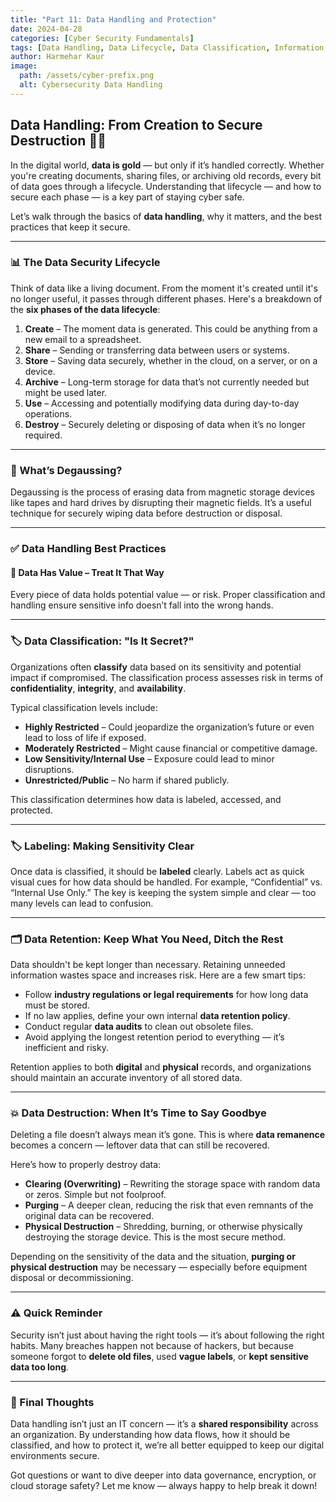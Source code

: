 ```yaml
---
title: "Part 11: Data Handling and Protection"
date: 2024-04-28
categories: [Cyber Security Fundamentals]
tags: [Data Handling, Data Lifecycle, Data Classification, Information Security, Cyber Hygiene, Data Retention, Data Destruction]
author: Harmehar Kaur
image:
  path: /assets/cyber-prefix.png
  alt: Cybersecurity Data Handling
---
```


## Data Handling: From Creation to Secure Destruction 📁🔐

In the digital world, **data is gold** — but only if it’s handled correctly. Whether you're creating documents, sharing files, or archiving old records, every bit of data goes through a lifecycle. Understanding that lifecycle — and how to secure each phase — is a key part of staying cyber safe.

Let’s walk through the basics of **data handling**, why it matters, and the best practices that keep it secure.

---

### 📊 The Data Security Lifecycle

Think of data like a living document. From the moment it's created until it's no longer useful, it passes through different phases. Here's a breakdown of the **six phases of the data lifecycle**:

1. **Create** – The moment data is generated. This could be anything from a new email to a spreadsheet.
2. **Share** – Sending or transferring data between users or systems.
3. **Store** – Saving data securely, whether in the cloud, on a server, or on a device.
4. **Archive** – Long-term storage for data that’s not currently needed but might be used later.
5. **Use** – Accessing and potentially modifying data during day-to-day operations.
6. **Destroy** – Securely deleting or disposing of data when it’s no longer required.

---

### 🧲 What’s Degaussing?

Degaussing is the process of erasing data from magnetic storage devices like tapes and hard drives by disrupting their magnetic fields. It’s a useful technique for securely wiping data before destruction or disposal.

---

### ✅ Data Handling Best Practices

#### 🔐 Data Has Value – Treat It That Way

Every piece of data holds potential value — or risk. Proper classification and handling ensure sensitive info doesn’t fall into the wrong hands.

---

### 🏷️ Data Classification: "Is It Secret?"

Organizations often **classify** data based on its sensitivity and potential impact if compromised. The classification process assesses risk in terms of **confidentiality**, **integrity**, and **availability**.

Typical classification levels include:

- **Highly Restricted** – Could jeopardize the organization’s future or even lead to loss of life if exposed.
- **Moderately Restricted** – Might cause financial or competitive damage.
- **Low Sensitivity/Internal Use** – Exposure could lead to minor disruptions.
- **Unrestricted/Public** – No harm if shared publicly.

This classification determines how data is labeled, accessed, and protected.

---

### 🏷️ Labeling: Making Sensitivity Clear

Once data is classified, it should be **labeled** clearly. Labels act as quick visual cues for how data should be handled. For example, “Confidential” vs. “Internal Use Only.” The key is keeping the system simple and clear — too many levels can lead to confusion.

---

### 🗂️ Data Retention: Keep What You Need, Ditch the Rest

Data shouldn't be kept longer than necessary. Retaining unneeded information wastes space and increases risk. Here are a few smart tips:

- Follow **industry regulations or legal requirements** for how long data must be stored.
- If no law applies, define your own internal **data retention policy**.
- Conduct regular **data audits** to clean out obsolete files.
- Avoid applying the longest retention period to everything — it’s inefficient and risky.

Retention applies to both **digital** and **physical** records, and organizations should maintain an accurate inventory of all stored data.

---

### 💥 Data Destruction: When It’s Time to Say Goodbye

Deleting a file doesn’t always mean it’s gone. This is where **data remanence** becomes a concern — leftover data that can still be recovered.

Here’s how to properly destroy data:

- **Clearing (Overwriting)** – Rewriting the storage space with random data or zeros. Simple but not foolproof.
- **Purging** – A deeper clean, reducing the risk that even remnants of the original data can be recovered.
- **Physical Destruction** – Shredding, burning, or otherwise physically destroying the storage device. This is the most secure method.

Depending on the sensitivity of the data and the situation, **purging or physical destruction** may be necessary — especially before equipment disposal or decommissioning.

---

### ⚠️ Quick Reminder

Security isn’t just about having the right tools — it’s about following the right habits. Many breaches happen not because of hackers, but because someone forgot to **delete old files**, used **vague labels**, or **kept sensitive data too long**.

---

### 🧠 Final Thoughts

Data handling isn’t just an IT concern — it’s a **shared responsibility** across an organization. By understanding how data flows, how it should be classified, and how to protect it, we’re all better equipped to keep our digital environments secure.

Got questions or want to dive deeper into data governance, encryption, or cloud storage safety? Let me know — always happy to help break it down!

